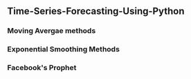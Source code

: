 ## Time-Series-Forecasting-Using-Python
### Moving Avergae methods 
### Exponential Smoothing Methods 
### Facebook's Prophet
